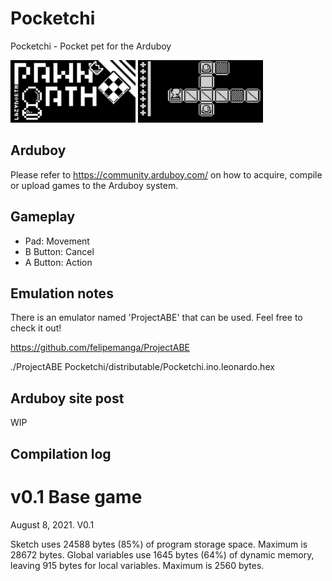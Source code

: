 # Pocketchi

Pocketchi - Pocket pet for the Arduboy

<img src="https://github.com/franalvarez21/Pocketchi/blob/main/Pocketchi/title.png" width="200" height="100">
<img src="https://github.com/franalvarez21/Pocketchi/blob/main/Pocketchi/demo.gif" width="200" height="100">

## Arduboy

Please refer to https://community.arduboy.com/ on how to acquire, compile or upload games to the Arduboy system.

## Gameplay

- Pad: Movement
- B Button: Cancel
- A Button: Action

## Emulation notes

There is an emulator named 'ProjectABE' that can be used. Feel free to check it out!

https://github.com/felipemanga/ProjectABE

./ProjectABE Pocketchi/distributable/Pocketchi.ino.leonardo.hex

## Arduboy site post

WIP

## Compilation log

# v0.1 Base game

August 8, 2021. V0.1

Sketch uses 24588 bytes (85%) of program storage space. Maximum is 28672 bytes.
Global variables use 1645 bytes (64%) of dynamic memory, leaving 915 bytes for local variables. Maximum is 2560 bytes.
